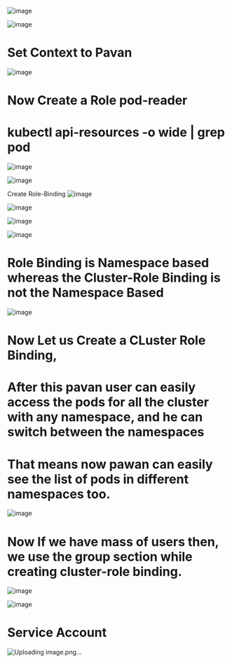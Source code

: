 ![image](https://github.com/gunjankhanal/kubernetes-examples-/assets/20742236/950cb72d-0647-40e6-9221-91480a99b179)

![image](https://github.com/gunjankhanal/kubernetes-examples-/assets/20742236/fb263c57-f26e-474c-89ce-f92e86a2353d)
# Set Context to Pavan
![image](https://github.com/gunjankhanal/kubernetes-examples-/assets/20742236/d0bee389-b371-4763-a7cd-dc629d156cba)
# Now Create a Role pod-reader
# kubectl api-resources -o wide | grep pod
![image](https://github.com/gunjankhanal/kubernetes-examples-/assets/20742236/b9de18df-65fc-4932-950a-d44ac55efead)

![image](https://github.com/gunjankhanal/kubernetes-examples-/assets/20742236/425531c0-b869-468d-9367-e562852af9be)

Create Role-Binding
![image](https://github.com/gunjankhanal/kubernetes-examples-/assets/20742236/a278cfc5-69fd-449a-b481-708a9df866f8)

![image](https://github.com/gunjankhanal/kubernetes-examples-/assets/20742236/7ac05416-6f47-480a-af2f-bf582542d4be)

![image](https://github.com/gunjankhanal/kubernetes-examples-/assets/20742236/7c88f4a1-f624-4fa4-848c-eefff9d5cde5)

![image](https://github.com/gunjankhanal/kubernetes-examples-/assets/20742236/8eb6a69a-3ebf-45ba-a239-5b688f8766c5)

# Role Binding is Namespace based whereas the Cluster-Role Binding is not the Namespace Based

![image](https://github.com/gunjankhanal/kubernetes-examples-/assets/20742236/d4d50307-17ef-4560-97c9-6b7959bcaa02)

# Now Let us Create a CLuster Role Binding, 
# After this pavan user can easily access the pods for all the cluster with any namespace, and he can switch between the namespaces
# That means now pawan can easily see the list of pods in different namespaces too.
![image](https://github.com/gunjankhanal/kubernetes-examples-/assets/20742236/4ae3c8d1-de20-4b52-a1b8-860caa48d1b6)

# Now If we have mass of users then, we use the group section while creating cluster-role binding.

![image](https://github.com/gunjankhanal/kubernetes-examples-/assets/20742236/4583371c-1efd-4070-bb2a-c8559d75def7)

![image](https://github.com/gunjankhanal/kubernetes-examples-/assets/20742236/8466008d-f994-4fb0-a672-a91a61a5d5f5)
# Service Account
![Uploading image.png…]()

